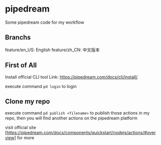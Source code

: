 # pipedream
Some pipedream code for my workflow

## Branchs
feature/en_US: English
feature/zh_CN: 中文版本

## First of All
Install official CLI tool  Link: https://pipedream.com/docs/cli/install/

execute command ` pd login ` to login

## Clone my repo

execute command ` pd publish <filename> ` to publish those actions in my repo, then you will find another actions on the pipedream platform

visit official site [https://pipedream.com/docs/components/quickstart/nodejs/actions/#overview] for more

